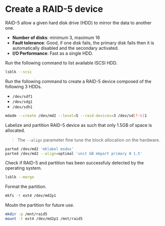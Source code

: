 # Create a RAID-5 device

RAID-5 allow a given hard disk drive (HDD) to mirror the data to another one.

* **Number of disks**: minimum 3, maximum 16
* **Fault tolerance**: Good, if one disk fails, the primary disk fails then it is automatically disabled and the secondary activated.
* **I/O Performance**: Fast as a single HDD.

Run the following command to list available ISCSI HDD.

```bash
lsblk --scsi
```

Run the following command to create a RAID-5 device composed of the following 3 HDDs.

* `/dev/sdf1`
* `/dev/sdg1`
* `/dev/sdh1`

```bash
mdadm --create /dev/md2 --level=5 --raid-devices=3 /dev/sd[f-h]1
```

Labelize and partition RAID-5 device as such that only 1.5GB of space is allocated.

> The `--align` parameter fine tune the block allocation on the hardware.

```bash
parted /dev/md2 'mklabel msdos'
parted /dev/md2 --align=optimal 'unit GB mkpart primary 0 1.5'
```

Check if RAID-5 and partition has been successfuly detected by the operating system.

```bash
lsblk --merge
```

Format the partition.

```bash
mkfs -t ext4 /dev/md2p1
```

Moutn the partition for future use.

```bash
mkdir -p /mnt/raid5
mount -t ext4 /dev/md2p1 /mnt/raid5
```